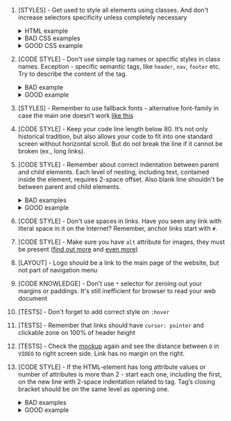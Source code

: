 1. [STYLES] - Get used to style all elements using classes. And don't increase
selectors specificity unless completely necessary
       <details>
         <summary>HTML example</summary>
           ![css-classes-html-example-2](https://mate-academy.github.io/fe-program/css/checklists/css-classes/example-html-2.png)
       </details>
       <details>
         <summary>BAD CSS examples</summary>
           ![css-classes-bad-example-4](https://mate-academy.github.io/fe-program/css/checklists/css-classes/example-bad-4.png)
           ![css-classes-bad-example-5](https://mate-academy.github.io/fe-program/css/checklists/css-classes/example-bad-5.png)
       </details>
       <details>
         <summary>GOOD CSS example</summary>
           ![css-classes-good-example-2](https://mate-academy.github.io/fe-program/css/checklists/css-classes/example-good-2.png)
       </details>


2. [CODE STYLE] - Don't use simple tag names or specific styles in class names.
Exception - specific semantic tags, like `header`, `nav`, `footer` etc. Try to
describe the content of the tag.
       <details>
         <summary>BAD example</summary>
           ![html-class-names-bad-example-1](https://mate-academy.github.io/fe-program/css/checklists/html-class-names/example-bad-1.png)
       </details>
       <details>
         <summary>GOOD example</summary>
           ![html-class-names-good-example-1](https://mate-academy.github.io/fe-program/css/checklists/html-class-names/example-good-1.png)
       </details>


3. [STYLES] - Remember to use fallback fonts - alternative font-family in case the main one doesn't work [like this](https://www.w3schools.com/cssref/pr_font_font-family.asp)


4. [CODE STYLE] - Keep your code line length below 80. It’s not only historical
tradition, but also allows your code to fit into one standard screen without
horizontal scroll. But do not break the line if it cannot be broken (ex., long links).


5. [CODE STYLE] - Remember about correct indentation between parent and child
elements. Each level of nesting, including text, contained inside the element,
requires 2-space offset. Also blank line shouldn't be between parent and child elements.
       <details>
         <summary>BAD examples</summary>
           ![html-indentations-bad-example-1](https://mate-academy.github.io/fe-program/css/checklists/html-indentations/example-bad-1.png)
       </details>
       <details>
         <summary>GOOD example</summary>
           ![html-indentations-good-example-1](https://mate-academy.github.io/fe-program/css/checklists/html-indentations/example-good-1.png)
       </details>


6. [CODE STYLE] - Don't use spaces in links. Have you seen any link with literal
space in it on the Internet? Remember, anchor links start with `#`.


7. [CODE STYLE] - Make sure you have `alt` attribute for images, they must be
present
([find out more](https://osric.com/chris/accidental-developer/2012/01/when-should-alt-text-be-blank/)
and
[even more](https://9clouds.com/blog/the-importance-of-alt-attributes-aka-alt-text/))


8. [LAYOUT] - Logo should be a link to the main page of the website, but not
part of navigation menu

9. [CODE KNOWLEDGE] - Don't use `*` selector for zeroing out your margins or paddings. It's still inefficient for browser to read your web document


10. [TESTS] - Don't forget to add correct style on `:hover`


11. [TESTS] - Remember that links should have `cursor: pointer` and clickable
zone on 100% of header height


12. [TESTS] - Check the [mockup](https://www.figma.com/file/1sog2rmfyCjnVxkeZ3ptnc/MOYO-%2F-Header?node-id=0%3A1)
again and see the distance between `О` in `VIDEO` to right screen side. Link has
no margin on the right.

13. [CODE STYLE] - If the HTML-element has long attribute values or number of
attributes is more than 2 - start each one, including the first, on the new
line with 2-space indentation related to tag. Tag’s closing bracket should be
on the same level as opening one.
        <details>
          <summary>BAD examples</summary>
            ![html-attributes-bad-example-1](https://mate-academy.github.io/fe-program/css/checklists/html-attributes/example-bad-1.png)
            ![html-attributes-bad-example-2](https://mate-academy.github.io/fe-program/css/checklists/html-attributes/example-bad-2.png)
            ![html-attributes-bad-example-3](https://mate-academy.github.io/fe-program/css/checklists/html-attributes/example-bad-3.png)
            ![html-attributes-bad-example-4](https://mate-academy.github.io/fe-program/css/checklists/html-attributes/example-bad-4.png)
        </details>
        <details>
          <summary>GOOD example</summary>
            ![html-attributes-good-example-1](https://mate-academy.github.io/fe-program/css/checklists/html-attributes/example-good-1.png)
        </details>


